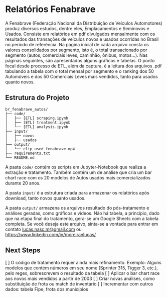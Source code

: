# Relatórios Fenabrave
A Fenabrave (Federação Nacional da Distribuição de Veículos Automotores) produz diversos estudos, dentre eles, Emplacamentos e Seminovos e Usados. Consiste em relatórios em pdf divulgados mensalmente com os resultados das transações de veículos novos e usados ocorridas no Brasil no período de referência. Na página inicial de cada arquivo consta os valores consolidados por segmento, isto é, o total transacionado por segmento (autos, comerciais leves, caminhão, ônibus, motos...). Nas páginas seguintes, são apresentados alguns gráficos e tabelas. O ponto focal desde processo de ETL, além da captura, é a leitura dos arquivos .pdf tabulando a tabela com o total mensal por segmento e o ranking dos 50 Automóveis e dos 50 Comerciais Leves mais vendidos, tanto para usados quanto novos.

## Estrutura do Projeto
```
br_fenabrave_autos/
├── code/
│   ├── [ETL] scraping.ipynb
│   ├── [ETL] treatment.ipynb
│   └── [ETL] analysis.ipynb
├── input/
│   ├── novos
│   ├── usados
├── output/
│   └── clip_used_fenabrave.mp4
├── requirements.txt
└── README.md
```

A pasta ```code/``` contém os scripts em Jupyter-Notebook que realiza a extração e tratamento. Também contém um de análise que cria um bar chart race com os 20 modelos de Autos usados mais comercializados durante 20 anos.

A pasta ```input/``` é a estrutura criada para armazenar os relatórios após download, tanto novos quanto usados. 

A pasta ```output/``` armazena os arquivos resultado do pós-tratamento e análises geradas, como gráficos e vídeos. Não há tabela, a princípio, dado que na etapa final do tratamento, gera-se um Google Sheets com a tabela completa. Se você deseja este arquivo, sinta-se a vontade para entrar em contato lucas.nasc.m@gmail.com ou https://www.linkedin.com/in/moreiranlucas/


## Next Steps
[ ] O código de tratamento requer ainda mais refinamento. 
    Exemplo: Alguns modelos que contém números em seu nome (Sprinter 315, Tigger 3, etc.), pelo regex, sobrescrevem o resultado da tabela
[ ] Aplicar o bar chart race aos novos mais vendidos a partir de 2003
[ ] Criar novas análises, como substituição de frota ou match de inventário
[ ] Incrementar com outros dados: tabela Fipe, frota dos municípios 
